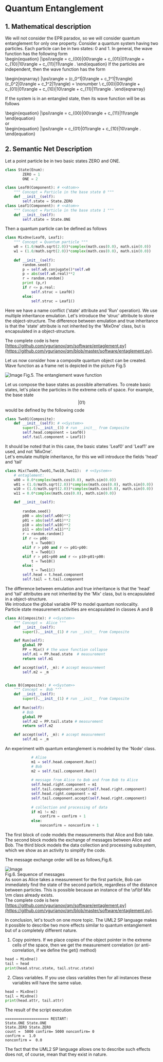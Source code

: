 # Quantum Entanglement
<!---

-->
## 1. Mathematical description
We will not consider the EPR paradox, so we will consider quantum entanglement for only one property. Consider a quantum system having two particles. Each particle can be in two states: 0 and 1. In general, the wave function has the following form  
\begin{equation}
	|\psi\rangle = c_{00}|00\rangle   + c_{01}|01\rangle + c_{10}|10\rangle + c_{11}|11\rangle .
\end{equation}
If the particles are independent, then the wave function has the form  

\begin{eqnarray}
	|\psi\rangle = (c_0^1|0\rangle   + c_1^1|1\rangle)(c_0^2|0\rangle   + c_1^2|1\rangle) = \nonumber \\
	c_{00}|00\rangle   + c_{01}|01\rangle + c_{10}|10\rangle + c_{11}|11\rangle .
\end{eqnarray}  

If the system is in an entangled state, then its wave function will be as follows  

\begin{equation}
	|\psi\rangle = c_{00}|00\rangle   +  c_{11}|11\rangle
\end{equation}  
or  
\begin{equation}
	|\psi\rangle =  c_{01}|01\rangle + c_{10}|10\rangle .
\end{equation}  

## 2. Semantic Net Description
Let a point particle be in two basic states ZERO and ONE.  
``` python
class State(Enum):
        ZERO = 1
        ONE = 2

class Leaf0(Component): # <<Atom>>
    """ Concept = Particle in the base state 0 """
    def __init__(self):
        self.state = State.ZERO
class Leaf1(Component): # <<Atom>>
    """ Concept = Particle in the base state 1 """
    def __init__(self):
        self.state = State.ONE

```  
Then a quantum particle can be defined as follows
``` python
class MixOne(Leaf0, Leaf1):
    """ Concept = Quantum particle """
    w0 = (1.0/math.sqrt(2.0))*complex(math.cos(0.0), math.sin(0.0))
    w1 = (1.0/math.sqrt(2.0))*complex(math.cos(0.0), math.sin(0.0))
    
    def __init__(self):
        random.seed()
        p = self.w0.conjugate()*self.w0
        p = abs(self.w0.real)**2
        r = random.random()
        print (p,r)
        if r <= p.real:
            self.struc = Leaf0() 
        else:
            self.struc = Leaf1() 
```  
Here we have a name conflict ('state' attribute and 'Run' operation). We use multiple inheritance emulation. Let's introduce the 'struc' attribute to store the object-structure. The difference between emulation and true inheritance is that the 'state' attribute is not inherited by the 'MixOne' class, but is encapsulated in a object-structure.  

The complete code is here [https://github.com/vgurianov/qm/software/entaglement.py](https://github.com/vgurianov/qm/blob/master/software/entaglement.py).  

Let us now consider how a composite quantum object can be created.
Wave function as a frame net is depicted in the picture Fig.5

![Image](entanglement_1.png)
Fig.5. The entanglement wave function

Let us compose the base states as possible alternatives. To create basic states, let's place the particles in the extreme cells of space. For example, the base state $$|01\rangle$$ would be defined by the following code  
``` python
class Two01(Composite):
    def __init__(self): # <<System>>
        super().__init__(3) # run __init__ from Composite
        self.head.component = Leaf0()
        self.tail.component = Leaf1()
```  
It should be noted that in this case, the basic states 'Leaf0' and 'Leaf1' are used, and not 'MixOne'.  
Let's emulate multiple inheritance, for this we will introduce the fields 'head' and 'tail'  
``` python
class Mix(Two00,Two01,Two10,Two11):  # <<System>>
    # entaglement:
    w00 = 0.0*complex(math.cos(0.0), math.sin(0.0))
    w01 = (1.0/math.sqrt(2.0))*complex(math.cos(0.0), math.sin(0.0))
    w10 = (1.0/math.sqrt(2.0))*complex(math.cos(0.0), math.sin(0.0))
    w11 = 0.0*complex(math.cos(0.0), math.sin(0.0))

    def __init__(self):
        
        random.seed()
        p00 = abs(self.w00)**2
        p01 = abs(self.w01)**2
        p10 = abs(self.w10)**2
        p11 = abs(self.w11)**2
        r = random.random()
        if r <= p00:
            t = Two00()
        elif r > p00 and r <= p01+p00:
            t = Two01()
        elif r > p01+p00 and r <= p10+p01+p00:
            t = Two10()
        else:
            t = Two11()
        self.head = t.head.component
        self.tail = t.tail.component
```  
The difference between emulation and true inheritance is that the 'head' and 'tail' attributes are not inherited by the 'Mix' class, but is encapsulated in a object-structure.  
We introduce the global variable PP to model quantum nonlocality.  
Particle state measurement activities are encapsulated in classes A and B  
``` python
class A(Composite): # <<System>> 
    """ Concept =  Alice """
    def __init__(self):
        super().__init__(1) # run __init__ from Composite

    def Run(self):
        global PP
        PP = Mix() # the wave function collapse
        self.m1 = PP.head.state  # measurement
        return self.m1

    def accept(self, _m): # accept measurement
        self.m2 = _m  


class B(Composite): # <<System>>  
    """ Concept =  Bob """
    def __init__(self):
        super().__init__(1) # run __init__ from Composite
        
    def Run(self):
        # Bob
        global PP
        self.m2 = PP.tail.state # measurement
        return self.m2

    def accept(self, _m): # accept measurement
        self.m1 = _m  

```  
An experiment with quantum entanglement is modeled by the 'Node' class. 
``` python
            # Alise 
            m1 = self.head.component.Run()
            # Bob
            m2 = self.tail.component.Run()
            
            # message from Alice to Bob and from Bob to Alice
            self.head.right.component = m1
            self.tail.component.accept(self.head.right.component)
            self.head.right.component = m2
            self.tail.component.accept(self.head.right.component)
            
            # collection and processing of data    
            if m1 != m2:
                confirm = confirm + 1
            else:
                nonconfirm = nonconfirm + 1

```  
The first block of code models the measurements that Alice and Bob take. The second block models the exchange of messages between Alice and Bob. The third block models the data collection and processing subsystem, which we show as an activity to simplify the code.  

The message exchange order will be as follows,Fig.6.

![Image](entanglement_2.png)  
Fig.6. Sequence of messages   
As soon as Alice takes a measurement for the first particle, Bob  can immediately find the state of the second particle, regardless of the distance between particles. This is possible because an instance of the \sf\bf Mix \rm class already exists.  
The complete code is here [https://github.com/vgurianov/qm/software/entaglement.py](https://github.com/vgurianov/qm/blob/master/software/entaglement.py).  
  
In conclusion, let's touch on one more topic. The UML2 SP language makes it possible to describe two more effects similar to quantum entanglement but of a completely different nature.  
1. Copy pointers. If we place copies of the object pointer in the extreme cells of the space, then we get the measurement correlation (or anti-correlation, if we define the get() method)
``` python
head = MixOne()
tail = head
print(head.struc.state, tail.struc.state)
```
2. Class variables. If you use class variables then for all instances these variables will have the same value.  
``` python
head = MixOne()
tail = MixOne()
print(head.attr, tail.attr)

```  
The result of the script execution  
```
==================== RESTART: 
State.ONE State.ONE
State.ZERO State.ZERO
count =  5000 confirm= 5000 nonconfirm= 0
confirm =  1.0
nonconfirm =  0.0
```  
The fact that the UML2 SP language allows one to describe such effects does not, of course, mean that they exist in nature.

